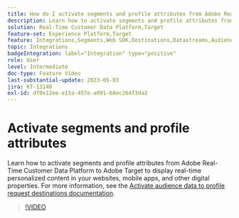 ```yaml
---
title: How do I activate segments and profile attributes from Adobe Real-Time CDP to Adobe Target?
description: Learn how to activate segments and profile attributes from Adobe Real-Time Customer Data Platform to Adobe Target to display real-time personalized content in your websites, mobile apps, and other digital properties.
solution: Real-Time Customer Data Platform,Target
feature-set: Experience Platform,Target
feature: Integrations,Segments,Web SDK,Destinations,Datastreams,Audiences,Experience Targeting
topic: Integrations
badgeIntegration: label="Integration" type="positive"
role: User
level: Intermediate
doc-type: Feature Video
last-substantial-update: 2023-05-03
jira: KT-13140
exl-id: df0e12ee-e15a-457e-a091-68ec264f3da2
---
```

# Activate segments and profile attributes

Learn how to activate segments and profile attributes from Adobe Real-Time Customer Data Platform to Adobe Target to display real-time personalized content in your websites, mobile apps, and other digital properties. For more information, see the [Activate audience data to profile request destinations documentation](https://experienceleague.adobe.com/docs/experience-platform/destinations/ui/activate/activate-profile-request-destinations.html).


>[!VIDEO](https://video.tv.adobe.com/v/3419036/?learn=on&enablevpops)
